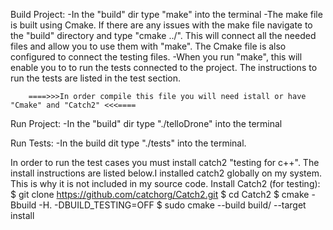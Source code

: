 Build Project:
-In the "build" dir type "make" into the terminal
-The make file is built using Cmake. If there are any issues with the make file navigate to the "build" directory and type "cmake ../".
This will connect all the needed files and allow you to use them with "make". The Cmake file is also configured to connect the testing files.
-When you run "make", this will enable you to to run the tests connected to the project. The instructions to run the tests are listed in the test section. 

        ====>>>In order compile this file you will need istall or have "Cmake" and "Catch2" <<<====
Run Project:
-In the "build" dir type "./telloDrone" into the terminal

Run Tests:
-In the build dit type "./tests" into the terminal.

In order to run the test cases you must install catch2 "testing for c++". The install instructions are listed below.I installed catch2
globally on my system. This is why it is not included in my source code. 
        Install Catch2 (for testing):
        $ git clone https://github.com/catchorg/Catch2.git
        $ cd Catch2
        $ cmake -Bbuild -H. -DBUILD_TESTING=OFF
        $ sudo cmake --build build/ --target install
         


